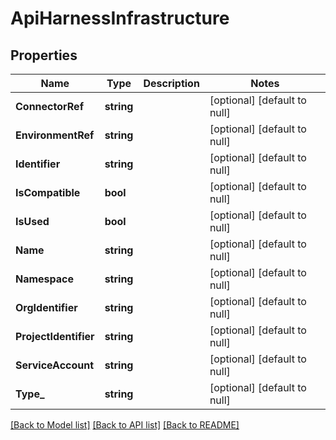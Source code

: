 # ApiHarnessInfrastructure

## Properties
Name | Type | Description | Notes
------------ | ------------- | ------------- | -------------
**ConnectorRef** | **string** |  | [optional] [default to null]
**EnvironmentRef** | **string** |  | [optional] [default to null]
**Identifier** | **string** |  | [optional] [default to null]
**IsCompatible** | **bool** |  | [optional] [default to null]
**IsUsed** | **bool** |  | [optional] [default to null]
**Name** | **string** |  | [optional] [default to null]
**Namespace** | **string** |  | [optional] [default to null]
**OrgIdentifier** | **string** |  | [optional] [default to null]
**ProjectIdentifier** | **string** |  | [optional] [default to null]
**ServiceAccount** | **string** |  | [optional] [default to null]
**Type_** | **string** |  | [optional] [default to null]

[[Back to Model list]](../README.md#documentation-for-models) [[Back to API list]](../README.md#documentation-for-api-endpoints) [[Back to README]](../README.md)

